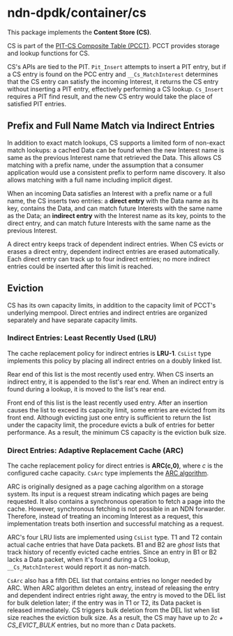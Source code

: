 # ndn-dpdk/container/cs

This package implements the **Content Store (CS)**.

CS is part of the [PIT-CS Composite Table (PCCT)](../pcct/).
PCCT provides storage and lookup functions for CS.

CS's APIs are tied to the PIT.
`Pit_Insert` attempts to insert a PIT entry, but if a CS entry is found on the PCC entry and `__Cs_MatchInterest` determines that the CS entry can satisfy the incoming Interest, it returns the CS entry without inserting a PIT entry, effectively performing a CS lookup.
`Cs_Insert` requires a PIT find result, and the new CS entry would take the place of satisfied PIT entries.

## Prefix and Full Name Match via Indirect Entries

In addition to exact match lookups, CS supports a limited form of non-exact match lookups: a cached Data can be found when the new Interest name is same as the previous Interest name that retrieved the Data.
This allows CS matching with a prefix name, under the assumption that a consumer application would use a consistent prefix to perform name discovery.
It also allows matching with a full name including implicit digest.

When an incoming Data satisfies an Interest with a prefix name or a full name, the CS inserts two entries: a **direct entry** with the Data name as its key, contains the Data, and can match future Interests with the same name as the Data; an **indirect entry** with the Interest name as its key, points to the direct entry, and can match future Interests with the same name as the previous Interest.

A direct entry keeps track of dependent indirect entries.
When CS evicts or erases a direct entry, dependent indirect entries are erased automatically.
Each direct entry can track up to four indirect entries; no more indirect entries could be inserted after this limit is reached.

## Eviction

CS has its own capacity limits, in addition to the capacity limit of PCCT's underlying mempool.
Direct entries and indirect entries are organized separately and have separate capacity limits.

### Indirect Entries: Least Recently Used (LRU)

The cache replacement policy for indirect entries is **LRU-1**.
`CsList` type implements this policy by placing all indirect entries on a doubly linked list.

Rear end of this list is the most recently used entry.
When CS inserts an indirect entry, it is appended to the list's rear end.
When an indirect entry is found during a lookup, it is moved to the list's rear end.

Front end of this list is the least recently used entry.
After an insertion causes the list to exceed its capacity limit, some entries are evicted from its front end.
Although evicting just one entry is sufficient to return the list under the capacity limit, the procedure evicts a bulk of entries for better performance.
As a result, the minimum CS capacity is the eviction bulk size.

### Direct Entries: Adaptive Replacement Cache (ARC)

The cache replacement policy for direct entries is **ARC(c,0)**, where *c* is the configured cache capacity.
`CsArc` type implements the [ARC algorithm](https://www.usenix.org/conference/fast-03/arc-self-tuning-low-overhead-replacement-cache).

ARC is originally designed as a page caching algorithm on a storage system.
Its input is a request stream indicating which pages are being requested.
It also contains a synchronous operation to fetch a page into the cache.
However, synchronous fetching is not possible in an NDN forwarder.
Therefore, instead of treating an incoming Interest as a request, this implementation treats both insertion and successful matching as a request.

ARC's four LRU lists are implemented using `CsList` type.
T1 and T2 contain actual cache entries that have Data packets.
B1 and B2 are *ghost* lists that track history of recently evicted cache entries.
Since an entry in B1 or B2 lacks a Data packet, when it's found during a CS lookup, `__Cs_MatchInterest` would report it as non-match.

`CsArc` also has a fifth DEL list that contains entries no longer needed by ARC.
When ARC algorithm deletes an entry, instead of releasing the entry and dependent indirect entries right away, the entry is moved to the DEL list for bulk deletion later; if the entry was in T1 or T2, its Data packet is released immediately.
CS triggers bulk deletion from the DEL list when list size reaches the eviction bulk size.
As a result, the CS may have up to *2c + CS\_EVICT\_BULK* entries, but no more than *c* Data packets.
